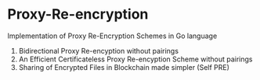 # Proxy-Re-encryption
Implementation of Proxy Re-Encryption Schemes in Go language
1. Bidirectional Proxy Re-encyption without pairings 
2. An Efficient Certificateless Proxy Re-encyption Scheme without pairings
3. Sharing of Encrypted Files in Blockchain made simpler (Self PRE)
